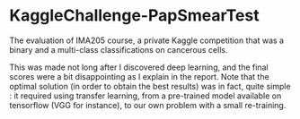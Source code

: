 # KaggleChallenge-PapSmearTest
The evaluation of IMA205 course, a private Kaggle competition that was a binary and a multi-class classifications on cancerous cells.

This was made not long after I discovered deep learning, and the final scores were a bit disappointing as I explain in the report.
Note that the optimal solution (in order to obtain the best results) was in fact, quite simple : it required using transfer learning, from a pre-trained model available on tensorflow (VGG for instance), to our own problem with a small re-training.
